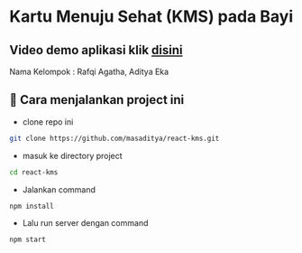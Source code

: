 # Kartu Menuju Sehat (KMS) pada Bayi

## Video demo aplikasi klik [disini](https://streamable.com/bzqd0c)

Nama Kelompok : Rafqi Agatha, Aditya Eka

## :book: Cara menjalankan project ini

- clone repo ini

```bash
git clone https://github.com/masaditya/react-kms.git
```

- masuk ke directory project

```bash
cd react-kms
```

- Jalankan command

```bash
npm install
```

- Lalu run server dengan command

```bash
npm start
```
